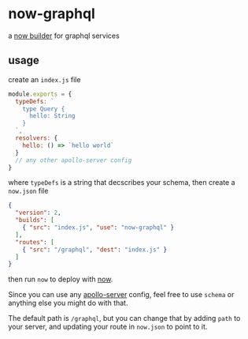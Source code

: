 # now-graphql

a [now builder](https://zeit.co/docs/v2/deployments/builders/overview/) for graphql services

## usage

create an `index.js` file

```js
module.exports = {
  typeDefs: `
    type Query {
      hello: String
    }
  `,
  resolvers: {
    hello: () => `hello world`
  }
  // any other apollo-server config
}
```

where `typeDefs` is a string that decscribes your schema, then create a `now.json` file

```json
{
  "version": 2,
  "builds": [
    { "src": "index.js", "use": "now-graphql" }
  ],
  "routes": [
    { "src": "/graphql", "dest": "index.js" }
  ]
}
```

then run `now` to deploy with [now](https://now.sh/).

Since you can use any [apollo-server](https://www.apollographql.com/docs/apollo-server/api/apollo-server.html) config, feel free to use `schema` or anything else you might do with that.

The default path is `/graphql`, but you can change that by adding `path` to your server, and updating your route in `now.json` to point to it.